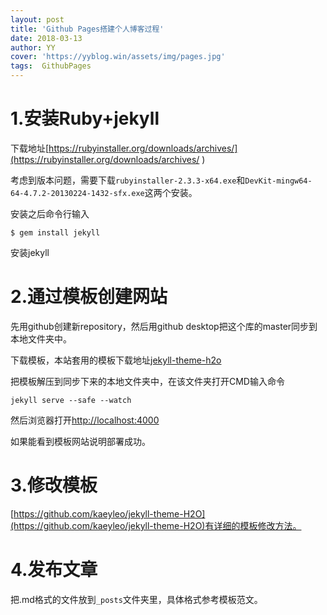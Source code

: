 ```yaml
---
layout: post
title: 'Github Pages搭建个人博客过程'
date: 2018-03-13
author: YY
cover: 'https://yyblog.win/assets/img/pages.jpg'
tags:  GithubPages
---
```


# 1.安装Ruby+jekyll

下载地址[https://rubyinstaller.org/downloads/archives/](https://rubyinstaller.org/downloads/archives/ )

考虑到版本问题，需要下载`rubyinstaller-2.3.3-x64.exe`和`DevKit-mingw64-64-4.7.2-20130224-1432-sfx.exe`这两个安装。

安装之后命令行输入
```
$ gem install jekyll
```

安装jekyll


# 2.通过模板创建网站

先用github创建新repository，然后用github desktop把这个库的master同步到本地文件夹中。

下载模板，本站套用的模板下载地址[jekyll-theme-h2o](http://jekyllthemes.org/themes/jekyll-theme-h2o/)

把模板解压到同步下来的本地文件夹中，在该文件夹打开CMD输入命令

```
jekyll serve --safe --watch
```

然后浏览器打开[http://localhost:4000](http://localhost:4000)

如果能看到模板网站说明部署成功。


# 3.修改模板

[https://github.com/kaeyleo/jekyll-theme-H2O](https://github.com/kaeyleo/jekyll-theme-H2O)有详细的模板修改方法。

# 4.发布文章
把.md格式的文件放到`_posts`文件夹里，具体格式参考模板范文。

